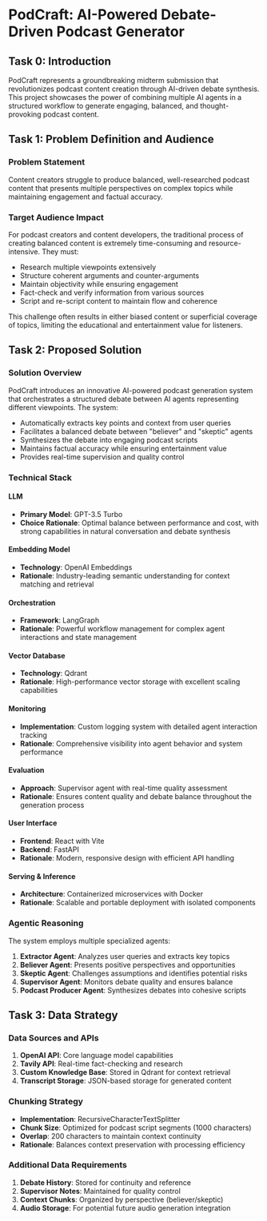 # PodCraft: AI-Powered Debate-Driven Podcast Generator

## Task 0: Introduction

PodCraft represents a groundbreaking midterm submission that revolutionizes podcast content creation through AI-driven debate synthesis. This project showcases the power of combining multiple AI agents in a structured workflow to generate engaging, balanced, and thought-provoking podcast content.

## Task 1: Problem Definition and Audience

### Problem Statement

Content creators struggle to produce balanced, well-researched podcast content that presents multiple perspectives on complex topics while maintaining engagement and factual accuracy.

### Target Audience Impact

For podcast creators and content developers, the traditional process of creating balanced content is extremely time-consuming and resource-intensive. They must:

- Research multiple viewpoints extensively
- Structure coherent arguments and counter-arguments
- Maintain objectivity while ensuring engagement
- Fact-check and verify information from various sources
- Script and re-script content to maintain flow and coherence

This challenge often results in either biased content or superficial coverage of topics, limiting the educational and entertainment value for listeners.

## Task 2: Proposed Solution

### Solution Overview

PodCraft introduces an innovative AI-powered podcast generation system that orchestrates a structured debate between AI agents representing different viewpoints. The system:

- Automatically extracts key points and context from user queries
- Facilitates a balanced debate between "believer" and "skeptic" agents
- Synthesizes the debate into engaging podcast scripts
- Maintains factual accuracy while ensuring entertainment value
- Provides real-time supervision and quality control

### Technical Stack

#### LLM

- **Primary Model**: GPT-3.5 Turbo
- **Choice Rationale**: Optimal balance between performance and cost, with strong capabilities in natural conversation and debate synthesis

#### Embedding Model

- **Technology**: OpenAI Embeddings
- **Rationale**: Industry-leading semantic understanding for context matching and retrieval

#### Orchestration

- **Framework**: LangGraph
- **Rationale**: Powerful workflow management for complex agent interactions and state management

#### Vector Database

- **Technology**: Qdrant
- **Rationale**: High-performance vector storage with excellent scaling capabilities

#### Monitoring

- **Implementation**: Custom logging system with detailed agent interaction tracking
- **Rationale**: Comprehensive visibility into agent behavior and system performance

#### Evaluation

- **Approach**: Supervisor agent with real-time quality assessment
- **Rationale**: Ensures content quality and debate balance throughout the generation process

#### User Interface

- **Frontend**: React with Vite
- **Backend**: FastAPI
- **Rationale**: Modern, responsive design with efficient API handling

#### Serving & Inference

- **Architecture**: Containerized microservices with Docker
- **Rationale**: Scalable and portable deployment with isolated components

### Agentic Reasoning

The system employs multiple specialized agents:

1. **Extractor Agent**: Analyzes user queries and extracts key topics
2. **Believer Agent**: Presents positive perspectives and opportunities
3. **Skeptic Agent**: Challenges assumptions and identifies potential risks
4. **Supervisor Agent**: Monitors debate quality and ensures balance
5. **Podcast Producer Agent**: Synthesizes debates into cohesive scripts

## Task 3: Data Strategy

### Data Sources and APIs

1. **OpenAI API**: Core language model capabilities
2. **Tavily API**: Real-time fact-checking and research
3. **Custom Knowledge Base**: Stored in Qdrant for context retrieval
4. **Transcript Storage**: JSON-based storage for generated content

### Chunking Strategy

- **Implementation**: RecursiveCharacterTextSplitter
- **Chunk Size**: Optimized for podcast script segments (1000 characters)
- **Overlap**: 200 characters to maintain context continuity
- **Rationale**: Balances context preservation with processing efficiency

### Additional Data Requirements

1. **Debate History**: Stored for continuity and reference
2. **Supervisor Notes**: Maintained for quality control
3. **Context Chunks**: Organized by perspective (believer/skeptic)
4. **Audio Storage**: For potential future audio generation integration
